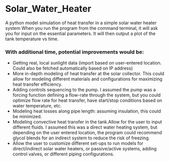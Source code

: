 # Solar_Water_Heater
A python model simulation of heat transfer in a simple solar water heater system
When you run the program from the command terminal, it will ask you for input on the essential parameters.
It will then output a plot of the tank temperature vs time.

### With additional time, potential improvements would be:
* Getting real, local sunlight data (import based on user-entered location. Could also be fetched automatically based on IP address)
* More in-depth modeling of heat transfer at the solar collector. This could allow for modeling different materials and configurations for maximizing heat transfer efficiency.
* Adding controls sequencing to the pump. I assumed the pump was a forcing function defining a flow-rate through the system, but you could optimize flow rate for heat transfer, have start/stop conditions based on water temperature, etc.
* Modeling heat losses along pipe length: assuming insulation, this could be minimized.
* Modeling convective heat transfer in the tank.Allow for the user to input different fluids. I assumed this was a direct water heating system, but depending on the user entered location, the program could recommend glycol blends for an indirect system to reduce the risk of freezing.
* Allow the user to customize different set-ups to run models for direct/indirect solar water heaters, or passive/active systems, adding control valves, or different piping configurations.
